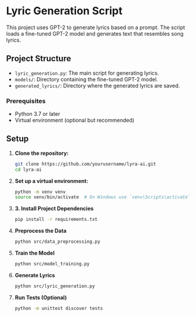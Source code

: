 # Lyric Generation Script

This project uses GPT-2 to generate lyrics based on a prompt. The script loads a fine-tuned GPT-2 model and generates text that resembles song lyrics.

## Project Structure

- `lyric_generation.py`: The main script for generating lyrics.
- `models/`: Directory containing the fine-tuned GPT-2 model.
- `generated_lyrics/`: Directory where the generated lyrics are saved.

### Prerequisites

- Python 3.7 or later
- Virtual environment (optional but recommended)

## Setup

1. **Clone the repository:**

   ```bash
   git clone https://github.com/yourusername/lyra-ai.git
   cd lyra-ai

2. **Set up a virtual environment:**

   ```bash
   python -m venv venv
   source venv/bin/activate  # On Windows use `venv\Scripts\activate`

3. **3. Install Project Dependencies**

   ```bash
   pip install -r requirements.txt

4. **Preprocess the Data**

   ```bash
   python src/data_preprocessing.py

5. **Train the Model**
   
   ```bash
   python src/model_training.py

6. **Generate Lyrics**

   ```bash
   python src/lyric_generation.py

7. **Run Tests (Optional)**

   ```bash
   python -m unittest discover tests
